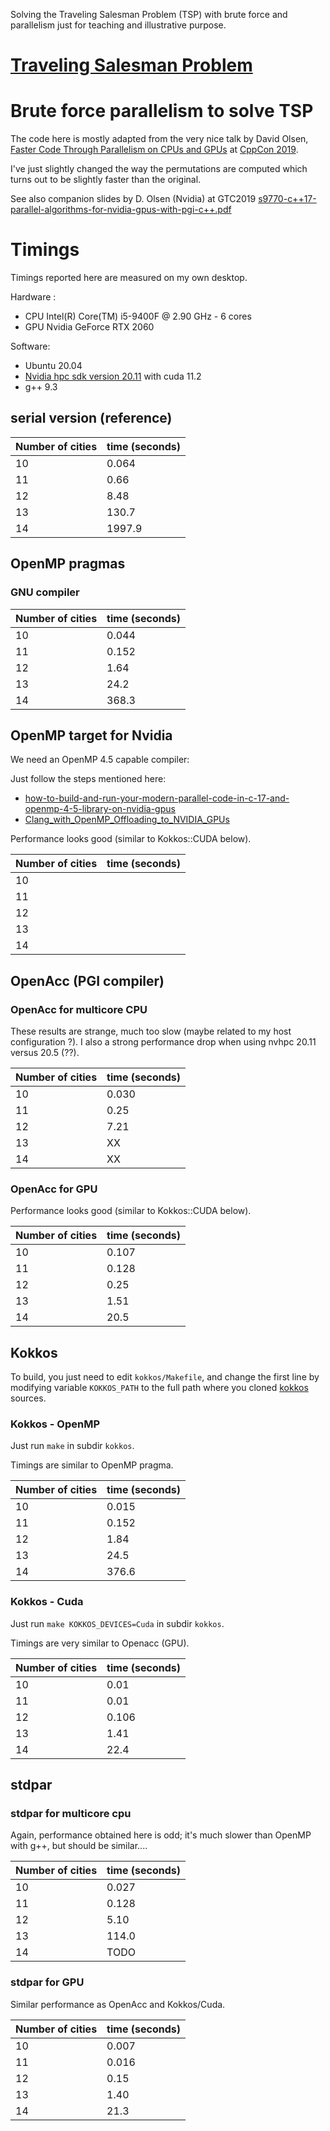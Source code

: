 Solving the Traveling Salesman Problem (TSP) with brute force and
parallelism just for teaching and illustrative purpose.

# [Traveling Salesman Problem](https://en.wikipedia.org/wiki/Travelling_salesman_problem)

# Brute force parallelism to solve TSP

The code here is mostly adapted from the very nice talk by David Olsen, [Faster Code Through Parallelism on CPUs and GPUs](https://www.youtube.com/watch?v=cbbKEAWf1ow) at [CppCon 2019](https://cppcon.org/cppcon-2019-program/).

I've just slightly changed the way the permutations are computed which turns out to be slightly faster than the original.

See also companion slides by D. Olsen (Nvidia) at GTC2019 [s9770-c++17-parallel-algorithms-for-nvidia-gpus-with-pgi-c++.pdf](https://developer.download.nvidia.com/video/gputechconf/gtc/2019/presentation/s9770-c++17-parallel-algorithms-for-nvidia-gpus-with-pgi-c++.pdf)

# Timings

Timings reported here are measured on my own desktop.

Hardware :
- CPU Intel(R) Core(TM) i5-9400F @ 2.90 GHz - 6 cores
- GPU Nvidia GeForce RTX 2060

Software:
- Ubuntu 20.04
- [Nvidia hpc sdk version 20.11](https://developer.nvidia.com/hpc-sdk) with cuda 11.2
- g++ 9.3

## serial version (reference)

Number of cities  | time (seconds)
----------------- | ---------------
10                |    0.064
11                |    0.66
12                |    8.48
13                |  130.7
14                | 1997.9

## OpenMP pragmas

### GNU compiler

Number of cities  | time (seconds)
----------------- | ---------------
10                |   0.044
11                |   0.152
12                |   1.64
13                |  24.2
14                | 368.3

## OpenMP target for Nvidia

We need an OpenMP 4.5 capable compiler:

Just follow the steps mentioned here:
- [how-to-build-and-run-your-modern-parallel-code-in-c-17-and-openmp-4-5-library-on-nvidia-gpus](https://devmesh.intel.com/blog/724749/how-to-build-and-run-your-modern-parallel-code-in-c-17-and-openmp-4-5-library-on-nvidia-gpus)
- [Clang_with_OpenMP_Offloading_to_NVIDIA_GPUs](https://hpc-wiki.info/hpc/Building_LLVM/Clang_with_OpenMP_Offloading_to_NVIDIA_GPUs)

Performance looks good (similar to Kokkos::CUDA below).

Number of cities  | time (seconds)
----------------- | ---------------
10                |   
11                |   
12                |   
13                |   
14                |  

## OpenAcc (PGI compiler)

### OpenAcc for multicore CPU

These results are strange, much too slow (maybe related to my host configuration ?). I also a strong performance drop when using  nvhpc 20.11 versus 20.5 (??).

Number of cities  | time (seconds)
----------------- | ---------------
10                |   0.030
11                |   0.25
12                |   7.21
13                |  XX
14                |  XX

### OpenAcc for GPU

Performance looks good (similar to Kokkos::CUDA below).

Number of cities  | time (seconds)
----------------- | ---------------
10                |   0.107
11                |   0.128
12                |   0.25
13                |   1.51
14                |  20.5

## Kokkos

To build, you just need to edit `kokkos/Makefile`, and change the first line by modifying variable `KOKKOS_PATH` to the full path where you cloned [kokkos](https://github.com/kokkos/kokkos/) sources.

### Kokkos - OpenMP

Just run `make` in subdir `kokkos`.

Timings are similar to OpenMP pragma.

Number of cities  | time (seconds)
----------------- | ---------------
10                |   0.015
11                |   0.152
12                |   1.84
13                |  24.5
14                | 376.6

### Kokkos - Cuda

Just run `make KOKKOS_DEVICES=Cuda` in subdir `kokkos`.

Timings are very similar to Openacc (GPU).

Number of cities  | time (seconds)
----------------- | ---------------
10                |   0.01
11                |   0.01
12                |   0.106
13                |   1.41
14                |  22.4

## stdpar

### stdpar for multicore cpu

Again, performance obtained here is odd; it's much slower than OpenMP with g++, but should be similar....

Number of cities  | time (seconds)
----------------- | ---------------
10                |   0.027
11                |   0.128
12                |   5.10
13                | 114.0
14                |  TODO

### stdpar for GPU

Similar performance as OpenAcc and Kokkos/Cuda.

Number of cities  | time (seconds)
----------------- | ---------------
10                |   0.007
11                |   0.016
12                |   0.15
13                |   1.40
14                |  21.3
